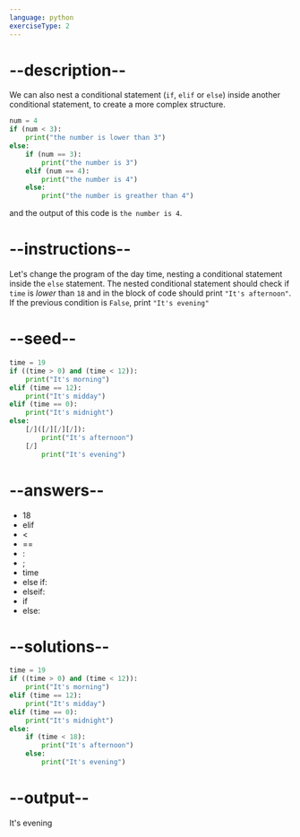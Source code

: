 ```yaml
---
language: python
exerciseType: 2
---
```


# --description--

We can also nest a conditional statement (`if`, `elif` or `else`) inside another conditional statement, to create a more complex structure.
```python
num = 4
if (num < 3):
	print("the number is lower than 3")
else:
	if (num == 3):
		print("the number is 3")
	elif (num == 4):
		print("the number is 4")
	else:
		print("the number is greather than 4")
```
and the output of this code is `the number is 4`.

# --instructions--

Let's change the program of the day time, nesting a conditional statement inside the `else` statement.
The nested conditional statement should check if `time` is *lower* than `18` and in the block of code should print `"It's afternoon"`.
If the previous condition is `False`, print `"It's evening"`

# --seed--

```python
time = 19
if ((time > 0) and (time < 12)):
    print("It's morning")
elif (time == 12):
    print("It's midday")
elif (time == 0):
    print("It's midnight")
else:
    [/]([/][/][/]):
        print("It's afternoon")
    [/]
        print("It's evening")
```

# --answers--

- 18
- elif 
-  < 
-  == 
- :
- ;
- time
- else if:
- elseif:
- if 
- else:

# --solutions--

```python
time = 19
if ((time > 0) and (time < 12)):
    print("It's morning")
elif (time == 12):
    print("It's midday")
elif (time == 0):
    print("It's midnight")
else:
    if (time < 18):
        print("It's afternoon")
    else:
        print("It's evening")
```

# --output--

It's evening
